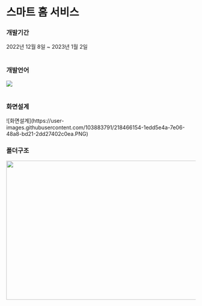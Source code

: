 <h1>스마트 홈 서비스</h1>

<h3>개발기간</h3>
2022년 12월 8일 ~ 2023년 1월 2일
</br></br>

<h3>개발언어</h3>
<img src="https://img.shields.io/badge/Kotlin-7F52FF?style=for-the-badge&logo=Kotlin&logoColor=white">
</br></br>

<h3>화면설계</h3>
![화면설계](https://user-images.githubusercontent.com/103883791/218466154-1edd5e4a-7e06-48a8-bd21-2dd27402c0ea.PNG)


<h3>폴더구조</h3>
<img src="[/uploads/1848994ad25765da30fa8ef3684c67bc/캡처.PNG](https://user-images.githubusercontent.com/103883791/212575685-4ab8f899-6228-430d-b01f-7f12b1c7e35e.PNG)"  width="700" height="370">
